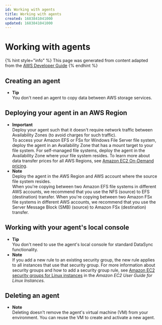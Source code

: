 ```yaml
---
id: Working with agents
title: Working with agents
created: 1683841041000
updated: 1683841041000
---
```

# Working with agents

{% hint style="info" %}
This page was generated from content adapted from the [AWS Developer Guide](https://github.com/awsdocs/aws-datasync-user-guide.git)
{% endhint %}

## Creating an agent

- **Tip**  
You don't need an agent to copy data between AWS storage services\.


## Deploying your agent in an AWS Region

- **Important**  
Deploy your agent such that it doesn't require network traffic between Availability Zones \(to avoid charges for such traffic\)\.   
To access your Amazon EFS or FSx for Windows File Server file system, deploy the agent in an Availability Zone that has a mount target to your file system\.
For self\-managed file systems, deploy the agent in the Availability Zone where your file system resides\.
To learn more about data transfer prices for all AWS Regions, see [Amazon EC2 On\-Demand pricing](http://aws.amazon.com/ec2/pricing/on-demand/)\.
- **Note**  
Deploy the agent in the AWS Region and AWS account where the source file system resides\.  
When you're copying between two Amazon EFS file systems in different AWS accounts, we recommend that you use the NFS \(source\) to EFS \(destination\) transfer\.
When you're copying between two Amazon FSx file systems in different AWS accounts, we recommend that you use the Server Message Block \(SMB\) \(source\) to Amazon FSx \(destination\) transfer\.


## Working with your agent's local console

- **Tip**  
You don't need to use the agent's local console for standard DataSync functionality\.
- **Note**  
If you add a new rule to an existing security group, the new rule applies to all instances that use that security group\. For more information about security groups and how to add a security group rule, see [Amazon EC2 security groups for Linux instances](https://docs.aws.amazon.com/AWSEC2/latest/UserGuide/using-network-security.html) in the *Amazon EC2 User Guide for Linux Instances\.*


## Deleting an agent

- **Note**  
Deleting doesn't remove the agent's virtual machine \(VM\) from your environment\. You can reuse the VM to create and activate a new agent\.

